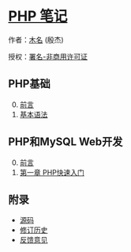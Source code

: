 # [PHP 笔记]()

作者：[木名](https://github.com/mumingv) (殷杰)

授权：<a rel="license" href="http://creativecommons.org/licenses/by-nc/4.0/">署名-非商用许可证</a>

## PHP基础
0. [前言](#README)
0. [基本语法](#docs/basic_syntax)

## PHP和MySQL Web开发
0. [前言](#docs/pmwd_0)
0. [第一章 PHP快速入门](#docs/pmwd_1)

## 附录 
- [源码](https://github.com/mumingv/phpnote)
- [修订历史](https://github.com/mumingv/phpnote/commits/master)
- [反馈意见](https://github.com/mumingv/phpnote/issues)

